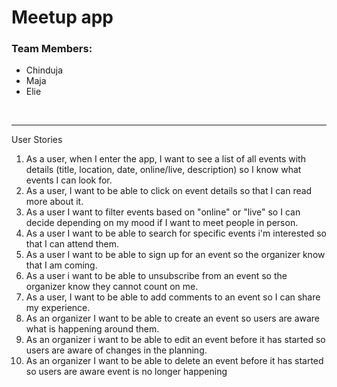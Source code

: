 # Meetup app

### Team Members:

- Chinduja
- Maja
- Elie

<br>
<hr>

User Stories
1. As a user, when I enter the app, I want to see a list of all events with details (title, location, date, online/live, description) so I know what events I can look for.
2. As a user, I want to be able to click on event details so that I can read more about it.
3. As a user I want to filter events based on "online" or "live" so I can decide depending on my mood if I want to meet people in person.
4. As a user I want to be able to search for specific events i'm interested so that I can attend them.
5. As a user I want to be able to sign up for an event so the organizer know that I am coming.
6. As a user i want to be able to unsubscribe from an event so the organizer know they cannot count on me.
7. As a user, I want to be able to add comments to an event so I can share my experience.
8. As an organizer I want to be able to create an event so users are aware what is happening around them.
9. As an organizer i want to be able to edit an event before it has started so users are aware of changes in the planning.
10. As an organizer I want to be able to delete an event before it has started so users are aware event is no longer happening
